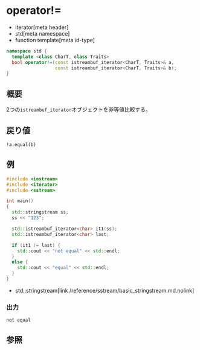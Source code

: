 # operator!=
* iterator[meta header]
* std[meta namespace]
* function template[meta id-type]

```cpp
namespace std {
  template <class CharT, class Traits>
  bool operator!=(const istreambuf_iterator<CharT, Traits>& a,
                  const istreambuf_iterator<CharT, Traits>& b);
}
```

## 概要
2つの`istreambuf_iterator`オブジェクトを非等値比較する。


## 戻り値
`!a.equal(b)`


## 例
```cpp example
#include <iostream>
#include <iterator>
#include <sstream>

int main()
{
  std::stringstream ss;
  ss << "123";

  std::istreambuf_iterator<char> it1(ss);
  std::istreambuf_iterator<char> last;

  if (it1 != last) {
    std::cout << "not equal" << std::endl;
  }
  else {
    std::cout << "equal" << std::endl;
  }
}
```
* std::stringstream[link /reference/sstream/basic_stringstream.md.nolink]

### 出力
```
not equal
```

## 参照


